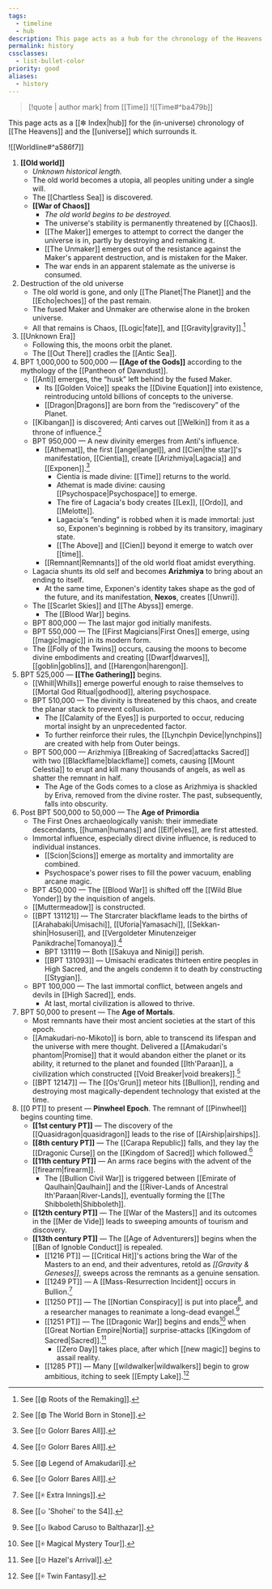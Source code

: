 ```yaml
---
tags:
  - timeline
  - hub
description: This page acts as a hub for the chronology of the Heavens.
permalink: history
cssclasses:
  - list-bullet-color
priority: good
aliases:
  - history
---
```

> [!quote | author mark] from [[Time]] 
> ![[Time#^ba479b]]

This page acts as a [[✼ Index|hub]] for the (in-universe) chronology of [[The Heavens]] and the [[universe]] which surrounds it.

![[Worldline#^a586f7]]

1. **[[Old world]]** 
	* _Unknown historical length._
	* The old world becomes a utopia, all peoples uniting under a single will.
	* The [[Chartless Sea]] is discovered.
	* **[[War of Chaos]]** 
		* _The old world begins to be destroyed._
		* The universe's stability is permanently threatened by [[Chaos]].
		* [[The Maker]] emerges to attempt to correct the danger the universe is in, partly by destroying and remaking it.
		* [[The Unmaker]] emerges out of the resistance against the Maker's apparent destruction, and is mistaken for the Maker.
		* The war ends in an apparent stalemate as the universe is consumed. 
2. Destruction of the old universe
	* The old world is gone, and only [[The Planet|The Planet]] and the [[Echo|echoes]] of the past remain. 
	* The fused Maker and Unmaker are otherwise alone in the broken universe.
	* All that remains is Chaos, [[Logic|fate]], and [[Gravity|gravity]].[^roots]
3. [[Unknown Era]]
	* Following this, the moons orbit the planet. 
	* The [[Out There]] cradles the [[Antic Sea]].
4. BPT 1,000,000 to 500,000 — **[[Age of the Gods]]** according to the mythology of the [[Pantheon of Dawndust]].
	* [[Anti]] emerges, the “husk” left behind by the fused Maker.
		* Its [[Golden Voice]] speaks the [[Divine Equation]] into existence, reintroducing untold billions of concepts to the universe.
		* [[Dragon|Dragons]] are born from the “rediscovery” of the Planet.
	* [[Kibangan]] is discovered; Anti carves out [[Welkin]] from it as a throne of influence.[^wbis]
	* BPT 950,000 — A new divinity emerges from Anti's influence.
		* [[Athemat]], the first [[angel|angel]], and [[Cien|the star]]'s manifestation, [[Cientia]], create [[Arizhmiya|Lagacia]] and [[Exponen]].[^golorr]
			* Cientia is made divine: [[Time]] returns to the world.
			* Athemat is made divine: causing [[Psychospace|Psychospace]] to emerge.
			* The fire of Lagacia's body creates [[Lex]], [[Ordo]], and [[Melotte]].
			* Lagacia's “ending” is robbed when it is made immortal: just so, Exponen's beginning is robbed by its transitory, imaginary state.
			* [[The Above]] and [[Cien]] beyond it emerge to watch over [[time]].
		* [[Remnant|Remnants]] of the old world float amidst everything.
	* Lagacia shunts its old self and becomes **Arizhmiya** to bring about an ending to itself.
		* At the same time, Exponen's identity takes shape as the god of the future, and its manifestation, **Nexos**, creates [[Unwri]].
	* The [[Scarlet Skies]] and [[The Abyss]] emerge.
		* The [[Blood War]] begins.
	* BPT 800,000 — The last major god initially manifests.
	* BPT 550,000 — The [[First Magicians|First Ones]] emerge, using [[magic|magic]] in its modern form.
	* The [[Folly of the Twins]] occurs, causing the moons to become divine embodiments and creating [[Dwarf|dwarves]], [[goblin|goblins]], and [[Harengon|harengon]].
5. BPT 525,000 — **[[The Gathering]]** begins.
	* [[Whill|Whills]] emerge powerful enough to raise themselves to [[Mortal God Ritual|godhood]], altering psychospace.
	* BPT 510,000 — The divinity is threatened by this chaos, and create the planar stack to prevent collusion.
		* The [[Calamity of the Eyes]] is purported to occur, reducing mortal insight by an unprecedented factor.
		* To further reinforce their rules, the [[Lynchpin Device|lynchpins]] are created with help from Outer beings.
	* BPT 500,000 — Arizhmiya [[Breaking of Sacred|attacks Sacred]] with two [[Blackflame|blackflame]] comets, causing [[Mount Celestia]] to erupt and kill many thousands of angels, as well as shatter the remnant in half.
		* The Age of the Gods comes to a close as Arizhmiya is shackled by Eriva, removed from the divine roster. The past, subsequently, falls into obscurity.
6. Post BPT 500,000 to 50,000 — The **Age of Primordia**
	- The First Ones archaeologically vanish: their immediate descendants, [[human|humans]] and [[Elf|elves]], are first attested.
	* Immortal influence, especially direct divine influence, is reduced to individual instances.
		* [[Scion|Scions]] emerge as mortality and immortality are combined.
		* Psychospace's power rises to fill the power vacuum, enabling arcane magic.
	* BPT 450,000 — The [[Blood War]] is shifted off the [[Wild Blue Yonder]] by the inquisition of angels.
	* [[Muttermeadow]] is constructed.
	* [[BPT 131121]] — The Starcrater blackflame leads to the births of [[Arahabaki|Umisachi]], [[Uforia|Yamasachi]], [[Sekkan-shin|Hosuseri]], and [[Vergoldeter Minutenzeiger Panikdrache|Tomanoya]].[^golorr]
		* BPT 131119 — Both [[Sakuya and Ninigi]] perish.
		* [[BPT 131093]] — Umisachi eradicates thirteen entire peoples in High Sacred, and the angels condemn it to death by constructing [[Stygian]].
	* BPT 100,000 — The last immortal conflict, between angels and devils in [[High Sacred]], ends.
		* At last, mortal civilization is allowed to thrive.
7. BPT 50,000 to present — The **Age of Mortals**.
	* Most remnants have their most ancient societies at the start of this epoch.
	* [[Amakudari-no-Mikoto]] is born, able to transcend its lifespan and the universe with mere thought. Delivered a [[Amakudari's phantom|Promise]] that it would abandon either the planet or its ability, it returned to the planet and founded [[Ith'Paraan]], a civilization which constructed [[Void Breaker|void breakers]].[^loa]
	* [[BPT 12147]] — The [[Os'Grun]] meteor hits [[Bullion]], rending and destroying most magically-dependent technology that existed at the time.
8. [[0 PT]] to present — **Pinwheel Epoch**. The remnant of [[Pinwheel]] begins counting time.
	* **[[1st century PT]]** — The discovery of the [[Quasidragon|quasidragon]] leads to the rise of [[Airship|airships]].
	* **[[8th century PT]]** — The [[Carapa Republic]] falls, and they lay the [[Dragonic Curse]] on the [[Kingdom of Sacred]] which followed.[^golorr]
	* **[[11th century PT]]** — An arms race begins with the advent of the [[firearm|firearm]].
		* The [[Bullion Civil War]] is triggered between [[Emirate of Qaulhain|Qaulhain]] and the [[River-Lands of Ancestral Ith'Paraan|River-Lands]], eventually forming the [[The Shibboleth|Shibboleth]].
	* **[[12th century PT]]** — The [[War of the Masters]] and its outcomes in the [[Mer de Vide]] leads to sweeping amounts of tourism and discovery.
	* **[[13th century PT]]** — The [[Age of Adventurers]] begins when the [[Ban of Ignoble Conduct]] is repealed.
		* [[1216 PT]] — [[Critical Hit]]'s actions bring the War of the Masters to an end, and their adventures, retold as *[[Gravity & Geneses]]*, sweeps across the remnants as a genuine sensation.
		* [[1249 PT]] — A [[Mass-Resurrection Incident]] occurs in Bullion.[^xi]
		* [[1250 PT]] — The [[Nortian Conspiracy]] is put into place[^coded], and a researcher manages to reanimate a long-dead evangel.[^ikbal]
		* [[1251 PT]] — The [[Dragonic War]] begins and ends[^mmt] when [[Great Nortian Empire|Nortia]] surprise-attacks [[Kingdom of Sacred|Sacred]].[^hazel]
			* [[Zero Day]] takes place, after which [[new magic]] begins to assail reality.
		* [[1285 PT]] — Many [[wildwalker|wildwalkers]] begin to grow ambitious, itching to seek [[Empty Lake]].[^2f]

[^roots]: See [[◍ Roots of the Remaking]].
[^ikbal]: See [[⎉ Ikabod Caruso to Balthazar]].
[^coded]: See [[⎉ 'Shohei' to the S4]].
[^hazel]: See [[⎊ Hazel's Arrival]].
[^golorr]: See [[⎊ Golorr Bares All]].
[^wbis]: See [[◍ The World Born in Stone]].
[^loa]: See [[◍ Legend of Amakudari]].
[^xi]: See [[⍟ Extra Innings]].
[^mmt]: See [[⍟ Magical Mystery Tour]].
[^2f]: See [[⍟ Twin Fantasy]].